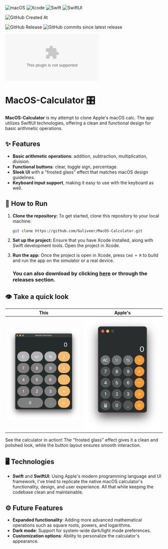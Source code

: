 ![macOS](https://img.shields.io/badge/macOS-white?style=for-the-badge&logo=apple&logoColor=black)
![Xcode](https://img.shields.io/badge/Xcode-007ACC?style=for-the-badge&logo=xcode&logoColor=white)
![Swift](https://img.shields.io/badge/Swift-orange?style=for-the-badge&logo=swift&logoColor=white)
![SwiftUI](https://img.shields.io/badge/SwiftUI-33c5ff?style=for-the-badge&logo=swift&logoColor=white)

![GitHub Created At](https://img.shields.io/github/created-at/Guliveer/MacOS-Calculator?style=for-the-badge)

![GitHub Release](https://img.shields.io/github/v/release/Guliveer/MacOS-Calculator?include_prereleases&style=for-the-badge&color=green)
![GitHub commits since latest release](https://img.shields.io/github/commits-since/Guliveer/MacOS-Calculator/latest?style=for-the-badge)

[![GitHub Downloads (specific asset, latest release)](https://img.shields.io/github/downloads/Guliveer/MacOS-Calculator/latest/macos-calc-clone.zip?style=social&logo=GitHub&label=Download%40latest)](https://github.com/Guliveer/MacOS-Calculator/releases)

# MacOS-Calculator 🎛️

**MacOS-Calculator** is my attempt to clone Apple's macOS calc. The app utilizes SwiftUI technologies, offering a clean and functional design for basic arithmetic operations.

## ✨ Features

- **Basic arithmetic operations**: addition, subtraction, multiplication, division.
- **Functional buttons**: clear, toggle sign, percentage.
- **Sleek UI** with a "frosted glass" effect that matches macOS design guidelines.
- **Keyboard input support**, making it easy to use with the keyboard as well.

## 🚀 How to Run

1. **Clone the repository:**
   To get started, clone this repository to your local machine:

   ```bash
   git clone https://github.com/Guliveer/MacOS-Calculator.git
   ```

2. **Set up the project:**
   Ensure that you have Xcode installed, along with Swift development tools. Open the project in Xcode.

3. **Run the app:**
   Once the project is open in Xcode, press `Cmd + R` to build and run the app on the simulator or a real device.

   ### You can also download by clicking [here](https://github.com/Guliveer/MacOS-Calculator/releases/latest/download/macos-calc-clone.zip) or through the releases section.

## 👁️ Take a quick look

|                     This                      |                          Apple's                          |
| :-------------------------------------------: | :-------------------------------------------------------: |
| ![My MacOS Calculator](./screenshots/app.png) | ![Apple's MacOS Calculator](./screenshots/apple_calc.png) |

See the calculator in action! The "frosted glass" effect gives it a clean and polished look, while the button layout ensures smooth interaction.

## 🖥️ Technologies

- **Swift** and **SwiftUI**: Using Apple's modern programming language and UI framework, I've tried to replicate the native macOS calculator's functionality, design, and user experience. All that while keeping the codebase clean and maintainable.

## ⚙️ Future Features

- **Expanded functionality**: Adding more advanced mathematical operations such as square roots, powers, and logarithms.
- **Dark mode**: Support for system-wide dark/light mode preferences.
- **Customization options**: Ability to personalize the calculator's appearance.
